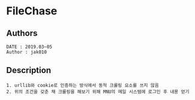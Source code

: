 # FileChase

## Authors
```
DATE : 2019.03~05
Author : jak010
```

## Description
```
1. urllib와 cookie로 인증하는 방식에서 동적 크롤링 요소를 쓰지 않음
2. 위의 조건을 갖춘 채 크롤링을 해보기 위해 MNU의 메일 시스템에 로그인 후 내용 얻기
```



